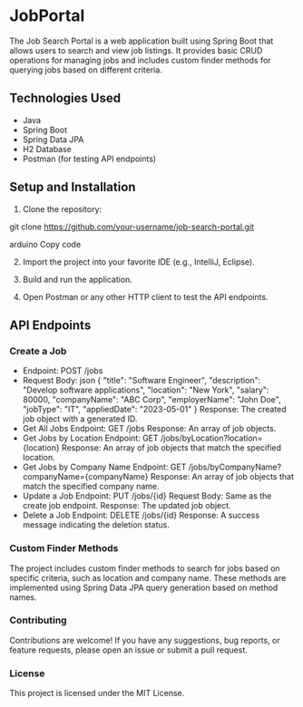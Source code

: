 # JobPortal
The Job Search Portal is a web application built using Spring Boot that allows users to search and view job listings. It provides basic CRUD operations for managing jobs and includes custom finder methods for querying jobs based on different criteria.

## Technologies Used

- Java
- Spring Boot
- Spring Data JPA
- H2 Database
- Postman (for testing API endpoints)

## Setup and Installation

1. Clone the repository:

git clone https://github.com/your-username/job-search-portal.git

arduino
Copy code

2. Import the project into your favorite IDE (e.g., IntelliJ, Eclipse).

3. Build and run the application.

4. Open Postman or any other HTTP client to test the API endpoints.

## API Endpoints

### Create a Job

- Endpoint: POST /jobs
- Request Body:
json
{
 "title": "Software Engineer",
 "description": "Develop software applications",
 "location": "New York",
 "salary": 80000,
 "companyName": "ABC Corp",
 "employerName": "John Doe",
 "jobType": "IT",
 "appliedDate": "2023-05-01"
}
  Response: The created job object with a generated ID.
- Get All Jobs
  Endpoint: GET /jobs
  Response: An array of job objects.
- Get Jobs by Location
  Endpoint: GET /jobs/byLocation?location={location}
  Response: An array of job objects that match the specified location.
- Get Jobs by Company Name
  Endpoint: GET /jobs/byCompanyName?companyName={companyName}
  Response: An array of job objects that match the specified company name.
- Update a Job
  Endpoint: PUT /jobs/{id}
  Request Body: Same as the create job endpoint.
  Response: The updated job object.
- Delete a Job
  Endpoint: DELETE /jobs/{id}
  Response: A success message indicating the deletion status.
### Custom Finder Methods
The project includes custom finder methods to search for jobs based on specific criteria, such as location and company name. These methods are implemented using Spring Data JPA query generation based on method names.

### Contributing
Contributions are welcome! If you have any suggestions, bug reports, or feature requests, please open an issue or submit a pull request.

### License
This project is licensed under the MIT License.
